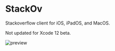 # StackOv

Stackoverflow client for iOS, iPadOS, and MacOS.

Not updated for Xcode 12 beta.

![preview](https://uploads-ssl.webflow.com/5eda13df55b72c9ccf1b6aef/5eda4288c8019d1cc6edc24e_preview2.png)
